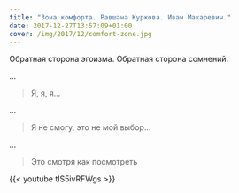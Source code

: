 ```yaml
---
title: "Зона комфорта. Равшана Куркова. Иван Макаревич."
date: 2017-12-27T13:57:09+01:00
cover: /img/2017/12/comfort-zone.jpg
---
```


Обратная сторона эгоизма. Обратная сторона сомнений.

<!--more-->

...

> Я, я, я...

...

> Я не смогу, это не мой выбор...

...

> Это смотря как посмотреть

{{< youtube tIS5ivRFWgs >}}